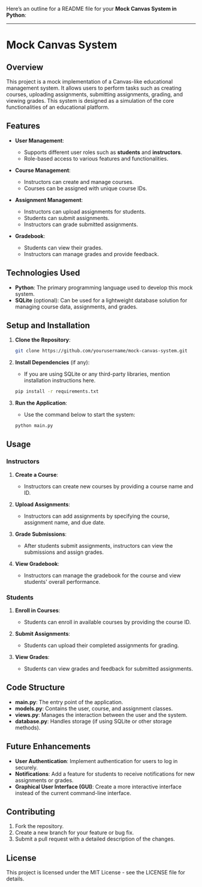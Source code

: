 Here’s an outline for a README file for your **Mock Canvas System in Python**:

---

# Mock Canvas System

## Overview

This project is a mock implementation of a Canvas-like educational management system. It allows users to perform tasks such as creating courses, uploading assignments, submitting assignments, grading, and viewing grades. This system is designed as a simulation of the core functionalities of an educational platform.

## Features

- **User Management**:
  - Supports different user roles such as **students** and **instructors**.
  - Role-based access to various features and functionalities.
  
- **Course Management**:
  - Instructors can create and manage courses.
  - Courses can be assigned with unique course IDs.
  
- **Assignment Management**:
  - Instructors can upload assignments for students.
  - Students can submit assignments.
  - Instructors can grade submitted assignments.
  
- **Gradebook**:
  - Students can view their grades.
  - Instructors can manage grades and provide feedback.

## Technologies Used

- **Python**: The primary programming language used to develop this mock system.
- **SQLite** (optional): Can be used for a lightweight database solution for managing course data, assignments, and grades.

## Setup and Installation

1. **Clone the Repository**:
    ```bash
    git clone https://github.com/yourusername/mock-canvas-system.git
    ```
   
2. **Install Dependencies** (if any):
   - If you are using SQLite or any third-party libraries, mention installation instructions here.
   ```bash
   pip install -r requirements.txt
   ```

3. **Run the Application**:
   - Use the command below to start the system:
   ```bash
   python main.py
   ```

## Usage

### Instructors

1. **Create a Course**:
   - Instructors can create new courses by providing a course name and ID.
   
2. **Upload Assignments**:
   - Instructors can add assignments by specifying the course, assignment name, and due date.
   
3. **Grade Submissions**:
   - After students submit assignments, instructors can view the submissions and assign grades.
   
4. **View Gradebook**:
   - Instructors can manage the gradebook for the course and view students' overall performance.

### Students

1. **Enroll in Courses**:
   - Students can enroll in available courses by providing the course ID.
   
2. **Submit Assignments**:
   - Students can upload their completed assignments for grading.
   
3. **View Grades**:
   - Students can view grades and feedback for submitted assignments.

## Code Structure

- **main.py**: The entry point of the application.
- **models.py**: Contains the user, course, and assignment classes.
- **views.py**: Manages the interaction between the user and the system.
- **database.py**: Handles storage (if using SQLite or other storage methods).

## Future Enhancements

- **User Authentication**: Implement authentication for users to log in securely.
- **Notifications**: Add a feature for students to receive notifications for new assignments or grades.
- **Graphical User Interface (GUI)**: Create a more interactive interface instead of the current command-line interface.

## Contributing

1. Fork the repository.
2. Create a new branch for your feature or bug fix.
3. Submit a pull request with a detailed description of the changes.

## License

This project is licensed under the MIT License - see the LICENSE file for details.
